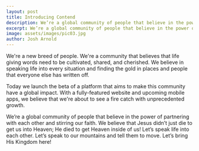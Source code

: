 ```yaml
---
layout: post
title: Introducing Contend
description: We’re a global community of people that believe in the power of partnering with each other and stirring our faith. We believe that Jesus didn’t just die to get us into Heaven; He died to get Heaven inside of us! Let’s speak life into each other. Let’s speak to our mountains and tell them to move. Let’s bring His Kingdom here!
excerpt: We’re a global community of people that believe in the power of partnering with each other and stirring our faith. We believe that Jesus didn’t just die to get us into Heaven; He died to get Heaven inside of us! Let’s speak life into each other. Let’s speak to our mountains and tell them to move. Let’s bring His Kingdom here!
image: assets/images/pic03.jpg
author: Josh Arnold
---
```


We're a new breed of people. We're a community that believes that life giving words need to be cultivated, shared, and cherished. We believe in speaking life into every situation and finding the gold in places and people that everyone else has written off.

Today we launch the beta of a platform that aims to make this community have a global impact. With a fully-featured website and upcoming mobile apps, we believe that we're about to see a fire catch with unprecedented growth.

We’re a global community of people that believe in the power of partnering with each other and stirring our faith. We believe that Jesus didn’t just die to get us into Heaven; He died to get Heaven inside of us! Let’s speak life into each other. Let’s speak to our mountains and tell them to move. Let’s bring His Kingdom here!

